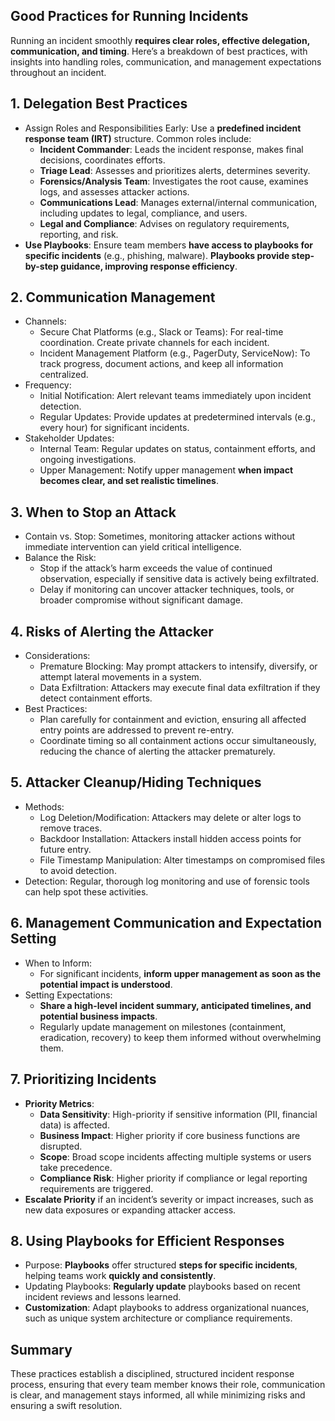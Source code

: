 ## Good Practices for Running Incidents
Running an incident smoothly **requires clear roles, effective delegation, communication, and timing**. Here’s a breakdown of best practices, with insights into handling roles, communication, and management expectations throughout an incident.

## 1. Delegation Best Practices
  - Assign Roles and Responsibilities Early: Use a **predefined incident response team (IRT)** structure. Common roles include:
    - **Incident Commander**: Leads the incident response, makes final decisions, coordinates efforts.
    - **Triage Lead**: Assesses and prioritizes alerts, determines severity.
    - **Forensics/Analysis Team**: Investigates the root cause, examines logs, and assesses attacker actions.
    - **Communications Lead**: Manages external/internal communication, including updates to legal, compliance, and users.
    - **Legal and Compliance**: Advises on regulatory requirements, reporting, and risk.
  - **Use Playbooks**: Ensure team members **have access to playbooks for specific incidents** (e.g., phishing, malware). **Playbooks provide step-by-step guidance, improving response efficiency**.

## 2. Communication Management
  - Channels:
    - Secure Chat Platforms (e.g., Slack or Teams): For real-time coordination. Create private channels for each incident.
    - Incident Management Platform (e.g., PagerDuty, ServiceNow): To track progress, document actions, and keep all information centralized.
  - Frequency:
    - Initial Notification: Alert relevant teams immediately upon incident detection.
    - Regular Updates: Provide updates at predetermined intervals (e.g., every hour) for significant incidents.
  - Stakeholder Updates:
    - Internal Team: Regular updates on status, containment efforts, and ongoing investigations.
    - Upper Management: Notify upper management **when impact becomes clear, and set realistic timelines**.

## 3. When to Stop an Attack
  - Contain vs. Stop: Sometimes, monitoring attacker actions without immediate intervention can yield critical intelligence.
  - Balance the Risk:
    - Stop if the attack’s harm exceeds the value of continued observation, especially if sensitive data is actively being exfiltrated.
    - Delay if monitoring can uncover attacker techniques, tools, or broader compromise without significant damage.

## 4. Risks of Alerting the Attacker
  - Considerations:
    - Premature Blocking: May prompt attackers to intensify, diversify, or attempt lateral movements in a system.
    - Data Exfiltration: Attackers may execute final data exfiltration if they detect containment efforts.
  - Best Practices:
    - Plan carefully for containment and eviction, ensuring all affected entry points are addressed to prevent re-entry.
    - Coordinate timing so all containment actions occur simultaneously, reducing the chance of alerting the attacker prematurely.

## 5. Attacker Cleanup/Hiding Techniques
  - Methods:
    - Log Deletion/Modification: Attackers may delete or alter logs to remove traces.
    - Backdoor Installation: Attackers install hidden access points for future entry.
    - File Timestamp Manipulation: Alter timestamps on compromised files to avoid detection.
  - Detection: Regular, thorough log monitoring and use of forensic tools can help spot these activities.

## 6. Management Communication and Expectation Setting
  - When to Inform:
    - For significant incidents, **inform upper management as soon as the potential impact is understood**.
  - Setting Expectations:
    - **Share a high-level incident summary, anticipated timelines, and potential business impacts**.
    - Regularly update management on milestones (containment, eradication, recovery) to keep them informed without overwhelming them.

## 7. Prioritizing Incidents
  - **Priority Metrics**:
    - **Data Sensitivity**: High-priority if sensitive information (PII, financial data) is affected.
    - **Business Impact**: Higher priority if core business functions are disrupted.
    - **Scope**: Broad scope incidents affecting multiple systems or users take precedence.
    - **Compliance Risk**: Higher priority if compliance or legal reporting requirements are triggered.
  - **Escalate Priority** if an incident’s severity or impact increases, such as new data exposures or expanding attacker access.

## 8. Using Playbooks for Efficient Responses
  - Purpose: **Playbooks** offer structured **steps for specific incidents**, helping teams work **quickly and consistently**.
  - Updating Playbooks: **Regularly update** playbooks based on recent incident reviews and lessons learned.
  - **Customization**: Adapt playbooks to address organizational nuances, such as unique system architecture or compliance requirements.

## Summary
These practices establish a disciplined, structured incident response process, ensuring that every team member knows their role, communication is clear, and management stays informed, all while minimizing risks and ensuring a swift resolution.
